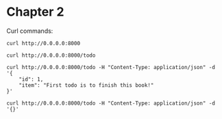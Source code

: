 # Chapter 2

Curl commands:
    
    curl http://0.0.0.0:8000

    curl http://0.0.0.0:8000/todo
    
    curl http://0.0.0.0:8000/todo -H "Content-Type: application/json" -d '{
        "id": 1,
        "item": "First todo is to finish this book!"
    }'

    curl http://0.0.0.0:8000/todo -H "Content-Type: application/json" -d '{}'

